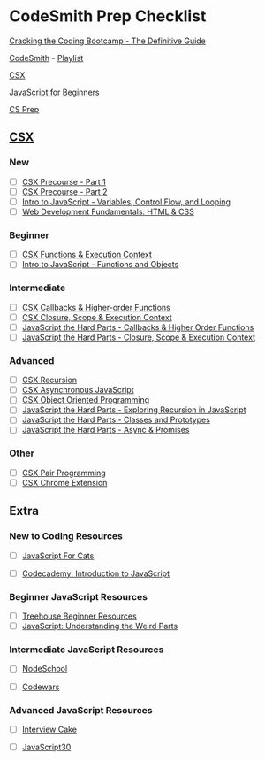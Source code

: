 # CodeSmith Prep Checklist


[Cracking the Coding Bootcamp - The Definitive Guide](https://haseebq.com/cracking-the-coding-bootcamp-the-definitive-guide/)

[CodeSmith](https://www.codesmith.io/javascript-resources) - [Playlist](https://www.youtube.com/c/Codesmith-School/playlists)

[CSX](https://csx.codesmith.io/home) 

[JavaScript for Beginners](https://www.codesmith.io/javascript-for-beginners) 

[CS Prep](https://www.codesmith.io/bootcamp-prep) 


## [CSX](https://csx.codesmith.io/home) 


### New

- [ ] [CSX Precourse - Part 1]()
- [ ] [CSX Precourse - Part 2]()
- [ ] [Intro to JavaScript - Variables, Control Flow, and Looping]()
- [ ] [Web Development Fundamentals: HTML & CSS]()

### Beginner

- [ ] [CSX Functions & Execution Context]()
- [ ] [Intro to JavaScript - Functions and Objects]()

### Intermediate

- [ ] [CSX Callbacks & Higher-order Functions]()
- [ ] [CSX Closure, Scope & Execution Context]()
- [ ] [JavaScript the Hard Parts - Callbacks & Higher Order Functions]()
- [ ] [JavaScript the Hard Parts - Closure, Scope & Execution Context]()

### Advanced

- [ ] [CSX Recursion]()
- [ ] [CSX Asynchronous JavaScript]()
- [ ] [CSX Object Oriented Programming]()
- [ ] [JavaScript the Hard Parts - Exploring Recursion in JavaScript]()
- [ ] [JavaScript the Hard Parts - Classes and Prototypes]()
- [ ] [JavaScript the Hard Parts - Async & Promises]()

### Other
- [ ] [CSX Pair Programming]()
- [ ] [CSX Chrome Extension]()

## Extra


### New to Coding Resources

- [ ] [JavaScript For Cats](http://jsforcats.com/)
- [ ] [Codecademy: Introduction to JavaScript](https://www.codecademy.com/learn/introduction-to-javascript)


### Beginner JavaScript Resources

- [ ] [Treehouse Beginner Resources](https://teamtreehouse.com/)
- [ ] [JavaScript: Understanding the Weird Parts](https://www.udemy.com/course/understand-javascript/)

### Intermediate JavaScript Resources

- [ ] [NodeSchool](https://nodeschool.io/)
- [ ] [Codewars](https://www.codewars.com/)


### Advanced JavaScript Resources

- [ ] [Interview Cake](https://www.interviewcake.com/)
- [ ] [JavaScript30](https://javascript30.com/)

